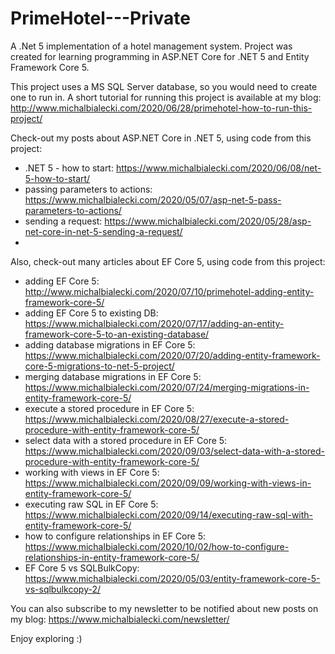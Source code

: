 # PrimeHotel---Private
A .Net 5 implementation of a hotel management system. Project was created for learning programming in ASP.NET Core for .NET 5 and Entity Framework Core 5.

This project uses a MS SQL Server database, so you would need to create one to run in.
A short tutorial for running this project is available at my blog: http://www.michalbialecki.com/2020/06/28/primehotel-how-to-run-this-project/

Check-out my posts about ASP.NET Core in .NET 5, using code from this project:
- .NET 5 - how to start: https://www.michalbialecki.com/2020/06/08/net-5-how-to-start/
- passing parameters to actions: https://www.michalbialecki.com/2020/05/07/asp-net-5-pass-parameters-to-actions/
- sending a request: https://www.michalbialecki.com/2020/05/28/asp-net-core-in-net-5-sending-a-request/
- 

Also, check-out many articles about EF Core 5, using code from this project:
- adding EF Core 5: http://www.michalbialecki.com/2020/07/10/primehotel-adding-entity-framework-core-5/
- adding EF Core 5 to existing DB: https://www.michalbialecki.com/2020/07/17/adding-an-entity-framework-core-5-to-an-existing-database/
- adding database migrations in EF Core 5: https://www.michalbialecki.com/2020/07/20/adding-entity-framework-core-5-migrations-to-net-5-project/
- merging database migrations in EF Core 5: https://www.michalbialecki.com/2020/07/24/merging-migrations-in-entity-framework-core-5/
- execute a stored procedure in EF Core 5: https://www.michalbialecki.com/2020/08/27/execute-a-stored-procedure-with-entity-framework-core-5/
- select data with a stored procedure in EF Core 5: https://www.michalbialecki.com/2020/09/03/select-data-with-a-stored-procedure-with-entity-framework-core-5/
- working with views in EF Core 5: https://www.michalbialecki.com/2020/09/09/working-with-views-in-entity-framework-core-5/
- executing raw SQL in EF Core 5: https://www.michalbialecki.com/2020/09/14/executing-raw-sql-with-entity-framework-core-5/
- how to configure relationships in EF Core 5: https://www.michalbialecki.com/2020/10/02/how-to-configure-relationships-in-entity-framework-core-5/
- EF Core 5 vs SQLBulkCopy: https://www.michalbialecki.com/2020/05/03/entity-framework-core-5-vs-sqlbulkcopy-2/

You can also subscribe to my newsletter to be notified about new posts on my blog: https://www.michalbialecki.com/newsletter/

Enjoy exploring :)
